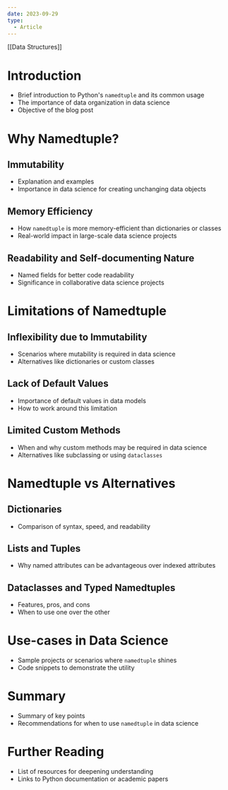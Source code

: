 ```yaml
---
date: 2023-09-29
type:
  - Article
---
```


[[Data Structures]]

# Introduction
- Brief introduction to Python's `namedtuple` and its common usage
- The importance of data organization in data science
- Objective of the blog post

# Why Namedtuple?
## Immutability
- Explanation and examples
- Importance in data science for creating unchanging data objects

## Memory Efficiency
- How `namedtuple` is more memory-efficient than dictionaries or classes
- Real-world impact in large-scale data science projects

## Readability and Self-documenting Nature
- Named fields for better code readability
- Significance in collaborative data science projects

# Limitations of Namedtuple
## Inflexibility due to Immutability
- Scenarios where mutability is required in data science
- Alternatives like dictionaries or custom classes

## Lack of Default Values
- Importance of default values in data models
- How to work around this limitation

## Limited Custom Methods
- When and why custom methods may be required in data science
- Alternatives like subclassing or using `dataclasses`

# Namedtuple vs Alternatives
## Dictionaries
- Comparison of syntax, speed, and readability

## Lists and Tuples
- Why named attributes can be advantageous over indexed attributes

## Dataclasses and Typed Namedtuples
- Features, pros, and cons
- When to use one over the other

# Use-cases in Data Science
- Sample projects or scenarios where `namedtuple` shines
- Code snippets to demonstrate the utility

# Summary
- Summary of key points
- Recommendations for when to use `namedtuple` in data science

# Further Reading
- List of resources for deepening understanding
- Links to Python documentation or academic papers
